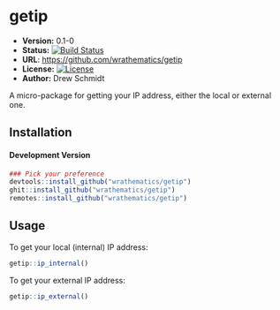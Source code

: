 # getip 

* **Version:** 0.1-0
* **Status:** [![Build Status](https://travis-ci.org/wrathematics/getip.png)](https://travis-ci.org/wrathematics/getip)
* **URL**: https://github.com/wrathematics/getip
* **License:** [![License](http://img.shields.io/badge/license-BSD%202--Clause-orange.svg?style=flat)](http://opensource.org/licenses/BSD-2-Clause)
* **Author:** Drew Schmidt

A micro-package for getting your IP address, either the local or external one.

## Installation

<!-- #### Stable Version
```r
install.packages("getip")
``` -->

#### Development Version
```r
### Pick your preference
devtools::install_github("wrathematics/getip")
ghit::install_github("wrathematics/getip")
remotes::install_github("wrathematics/getip")
```



## Usage

To get your local (internal) IP address:

```r
getip::ip_internal()
```

To get your external IP address:

```r
getip::ip_external()
```
